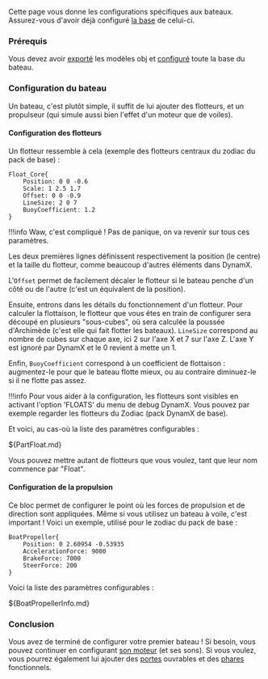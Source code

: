 Cette page vous donne les configurations spécifiques aux bateaux. Assurez-vous d'avoir déjà configuré [la base](ModularVehicleInfo.md) de celui-ci.

### Prérequis

Vous devez avoir [exporté](Exportation.md) les modèles obj et [configuré](ModularVehicleInfo.md) toute la base du bateau.

### Configuration du bateau

Un bateau, c'est plutôt simple, il suffit de lui ajouter des flotteurs, et un propulseur (qui simule aussi bien l'effet d'un moteur que de voiles).

#### Configuration des flotteurs

Un flotteur ressemble à cela (exemple des flotteurs centraux du zodiac du pack de base) :
```
Float_Core{
    Position: 0 0 -0.6
    Scale: 1 2.5 1.7
    Offset: 0 0 -0.9
    LineSize: 2 0 7
    BuoyCoefficient: 1.2
}
```

!!!info
    Waw, c'est compliqué !
    Pas de panique, on va revenir sur tous ces paramètres.

Les deux premières lignes définissent respectivement la position (le centre) et la taille du flotteur, comme beaucoup d'autres éléments dans DynamX.

L'`Offset` permet de facilement décaler le flotteur si le bateau penche d'un côté ou de l'autre (c'est un équivalent de la position).

Ensuite, entrons dans les détails du fonctionnement d'un flotteur. Pour calculer la flottaison, le flotteur que vous êtes en train de configurer sera découpé en plusieurs "sous-cubes", où sera calculée la poussée d'Archimède (c'est elle qui fait flotter les bateaux). `LineSize` correspond au nombre de cubes sur chaque axe, ici 2 sur l'axe X et 7 sur l'axe Z. L'axe Y est ignoré par DynamX et le 0 revient à mette un 1.

Enfin, `BuoyCoefficient` correspond à un coefficient de flottaison : augmentez-le pour que le bateau flotte mieux, ou au contraire diminuez-le si il ne flotte pas assez.

!!!info
    Pour vous aider à la configuration, les flotteurs sont visibles en activant l'option 'FLOATS' du menu de debug DynamX.
    Vous pouvez par exemple regarder les flotteurs du Zodiac (pack DynamX de base).

Et voici, au cas-où la liste des paramètres configurables :

${PartFloat.md}

Vous pouvez mettre autant de flotteurs que vous voulez, tant que leur nom commence par "Float".

#### Configuration de la propulsion

Ce bloc permet de configurer le point où les forces de propulsion et de direction sont appliquées. Même si vous utilisez un bateau à voile, c'est important ! Voici un exemple, utilisé pour le zodiac du pack de base :

```
BoatPropeller{
    Position: 0 2.60954 -0.53935
    AccelerationForce: 9000
    BrakeForce: 7000
    SteerForce: 200
}
```

Voici la liste des paramètres configurables :

${BoatPropellerInfo.md}

### Conclusion

Vous avez de terminé de configurer votre premier bateau ! Si besoin, vous pouvez continuer en configurant [son moteur](EngineInfo.md) (et ses sons).
Si vous voulez, vous pourrez également lui ajouter des [portes](../Doors.md) ouvrables et des [phares](../Lights.md) fonctionnels.
